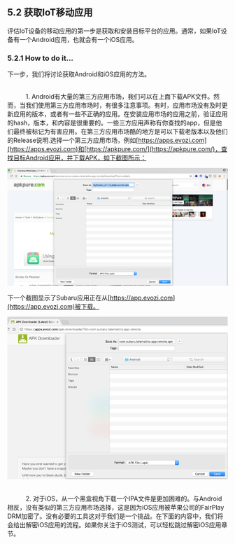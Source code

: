 ## 5.2 获取IoT移动应用

评估IoT设备的移动应用的第一步是获取和安装目标平台的应用。通常，如果IoT设备有一个Android应用，也就会有一个iOS应用。

### 5.2.1 How to do it...

下一步，我们将讨论获取Android和iOS应用的方法。

<br>&emsp;&emsp;&emsp;1. Android有大量的第三方应用市场，我们可以在上面下载APK文件。然而，当我们使用第三方应用市场时，有很多注意事项。有时，应用市场没有及时更新应用的版本，或者有一些不正确的应用。在安装应用市场的应用之前，验证应用的hash，版本，和内容是很重要的。一些三方应用声称有你查找的app，但是他们最终被标记为有害应用。在第三方应用市场酷的地方是可以下载老版本以及他们的Release说明.选择一个第三方应用市场，例如[https://apps.evozi.com](https://apps.evozi.com)和[https://apkpure.com/](https://apkpure.com/)，查找目标Android应用，并下载APK，如下截图所示：

![](../img/5-2/5-2-1.png)


下一个截图显示了Subaru应用正在从[https://app.evozi.com](https://app.evozi.com)被下载。

![](../img/5-2/5-2-2.png)

<br>&emsp;&emsp;&emsp;2. 对于iOS，从一个黑盒视角下载一个IPA文件是更加困难的。与Android相反，没有类似的第三方应用市场选择，这是因为iOS应用被苹果公司的FairPlay DRM加密了。没有必要的工具这对于我们是一个挑战。在下面的内容中，我们将会给出解密iOS应用的流程。如果你关注于iOS测试，可以轻松跳过解密iOS应用章节。


